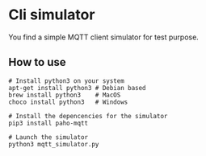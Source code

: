 # Cli simulator

You find a simple MQTT client simulator for test purpose.

## How to use

```shell
# Install python3 on your system
apt-get install python3 # Debian based
brew install python3    # MacOS
choco install python3   # Windows

# Install the depencencies for the simulator
pip3 install paho-mqtt

# Launch the simulator
python3 mqtt_simulator.py
```
